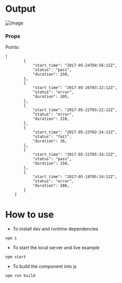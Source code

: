 # Output
![image](https://user-images.githubusercontent.com/30699820/163724253-bcc07630-6082-4a3d-9d22-215e2b77608a.png)

### Props
Points:
```
[
        {
            "start_time": "2017-05-24T04:56:12Z",
            "status": "pass",
            "duration": 250,
        },
        {
            "start_time": "2017-05-26T03:22:12Z",
            "status": "error",
            "duration": 205,
        },
        {
            "start_time": "2017-05-22T03:22:12Z",
            "status": "error",
            "duration": 210,
        },
        {
            "start_time": "2017-05-23T02:24:12Z",
            "status": "fail",
            "duration": 26,
        },
        {
            "start_time": "2017-05-21T05:24:12Z",
            "status": "pass",
            "duration": 150,
        },
        {
            "start_time": "2017-05-19T05:24:12Z",
            "status": "error",
            "duration": 286,
        }
    ]
```

# How to use
- To install dev and runtime dependencies
```
npm i
```
- To start the local server and live example
```
npm start
```
- To build the component into js
```
npm run build
```
